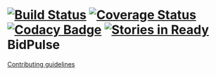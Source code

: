 [![Build Status](https://travis-ci.org/EugenyLoy/BidPulse.svg?branch=master)](https://travis-ci.org/EugenyLoy/BidPulse)
[![Coverage Status](https://img.shields.io/coveralls/EugenyLoy/BidPulse.svg)](https://coveralls.io/r/EugenyLoy/BidPulse?branch=master)
[![Codacy Badge](https://www.codacy.com/project/badge/ec861c2702d44bb783e24259ad0b359e)](https://www.codacy.com/public/EugenyLoy/BidPulse)
[![Stories in Ready](https://badge.waffle.io/eugenyloy/bidpulse.svg?label=ready&title=Ready)](http://waffle.io/eugenyloy/bidpulse)
BidPulse
========

[Contributing guidelines](CONTRIBUTING.md)
